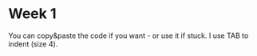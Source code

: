# Week 1
You can copy&paste the code if you want - or use it if stuck.
I use TAB to indent (size 4).
